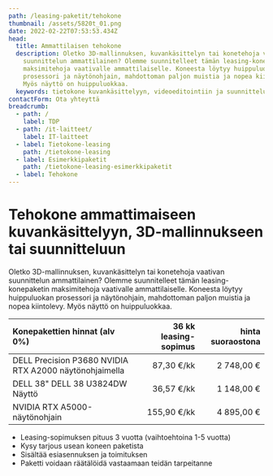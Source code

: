 ```yaml
---
path: /leasing-paketit/tehokone
thumbnail: /assets/5820t_01.png
date: 2022-02-22T07:53:53.434Z
head:
  title: Ammattilaisen tehokone
  description: Oletko 3D-mallinnuksen, kuvankäsittelyn tai konetehoja vaativan
    suunnittelun ammattilainen? Olemme suunnitelleet tämän leasing-konepaketin
    maksimitehoja vaativalle ammattilaiselle. Koneesta löytyy huippuluokan
    prosessori ja näytönohjain, mahdottoman paljon muistia ja nopea kiintolevy.
    Myös näyttö on huippuluokkaa.
  keywords: tietokone kuvankäsittelyyn, videoeditointiin ja suunnitteluun
contactForm: Ota yhteyttä
breadcrumb:
  - path: /
    label: TDP
  - path: /it-laitteet/
    label: IT-laitteet
  - label: Tietokone-leasing
    path: /tietokone-leasing
  - label: Esimerkkipaketit
    path: /tietokone-leasing-esimerkkipaketit
  - label: Tehokone
---
```

# Tehokone ammattimaiseen kuvankäsittelyyn, 3D-mallinnukseen tai suunnitteluun

Oletko 3D-mallinnuksen, kuvankäsittelyn tai konetehoja vaativan suunnittelun ammattilainen? Olemme suunnitelleet tämän leasing-konepaketin maksimitehoja vaativalle ammattilaiselle. Koneesta löytyy huippuluokan prosessori ja näytönohjain, mahdottoman paljon muistia ja nopea kiintolevy. Myös näyttö on huippuluokkaa.

| Konepakettien hinnat (alv 0%)                          | 36 kk leasing-sopimus | hinta suoraostona |
| :----------------------------------------------------- | --------------------: | ----------------: |
| DELL Precision P3680 NVIDIA RTX A2000 näytönohjaimella | 87,30 €/kk           | 2 748,00 €        |
| DELL 38" DELL 38 U3824DW Näyttö                       | 36,57 €/kk           | 1 148,00 €        |
| NVIDIA RTX A5000-näytönohjain                         | 155,90 €/kk          | 4 895,00 €        |



* Leasing-sopimuksen pituus 3 vuotta (vaihtoehtoina 1-5 vuotta)
* Kysy tarjous usean koneen paketista
* Sisältää esiasennuksen ja toimituksen
* Paketti voidaan räätälöidä vastaamaan teidän tarpeitanne

<Cards cardsPerRow="2" cards='[{"bgColor":"lightest","title":"DELL Precision 3660 tehotyöasema","linkBgColor":"darkest","image":"/assets/dell_p3660.jpg","content":"Jos työhösi liittyvät lyhenteet 3D CAD, CAE, DCC tai ohjelmat kuten Solidworks, Adobe Creative Cloud, PTC, Solid Edge, Barco tai Ansys sinun kannattaa kiinnostua myös P3680 teharista. Kuvan P3680 on tehotyöasema, jonka suorituskyky ei lopu kesken raskaimmissakaan sovelluksissa.\n\nSuorituskyvystä vastaa järeät Intel i9-14900K suorittimet. Kokoonpano on kattavasti ISV-sertifioitu. Dell Precision 3680 nostaa tehotyöasema-suunnittelun vaatimukset uudelle tasolle. Etupaneelin lukittava levykelkka, nopeat USB-liitännät sekä sisäiset laajennuspaikat takaavat skaalautuvuuden kaikkiin käyttötarkoituksiin.\n\nErinomainen työasema yhtä lailla insinööreille ja arkkitehdeille kuin animaattoreille tai analyytikoille.\n\n* Suoritin: Intel Core i9-14900K 24-ydinprosessori\n* Muisti: 64GB, 2x32GB DDR5 4400MHz keskusmuistia\n* Kiintolevy: 1TB SSD-levy (M.2 PCI-E NVME Class 40)\n* Optinen asema: DVD Super Multi drive (DVD-RAM, DVD±R/±RW)\n* Verkko-ominaisuudet: Gigabit Ethernet\n* Laajennuspaikat: mm. USB-C(USB3.1 Gen1),USB-A(USB3.1 Gen1, USB 2.0 Smart Power On), PCI Express x16\n* Käyttöjärjestelmä: Windows 11 Professional 64-bit\n* Muuta: mm. hiiri, näppäimistö\n* Takuu: kolmen vuoden kansainvälinen ProSupport on-site takuu, vasteaika seuraava työpäivä\n\n"},{"bgColor":"lightest","title":"NVIDIA RTX A5000-näytönohjain","linkBgColor":"darkest","content":"Täydellinen vaihtoehto työasemiin ja ammattikäyttöön. NVIDIA Quadro RTX 5000 tarjoaa uskomattoman 3D-sovellusten suorituskyvyn. GDDR6 ultranopea kaistanleveys on ihanteellinen suurten ja monimutkaisten mallien luomiseen. Täysin uusi näyttömoottori ajaa jopa neljää näyttöä yhtäaikaa. Tukee erittäin korkeita resoluutioita 4x 7680 x 4320 asti. Valmistajan tuotekoodi: DELL-84MHH","image":"/assets/rtx_a5500.jpg"},{"bgColor":"lightest","title":"DELL 38\" ULTRASHARP U3824DW","linkBgColor":"darkest","content":"Koe erinomainen värintoisto, tarkkuus ja suorituskyky Dell UltraSharp U3824DWE 38″-näytöllä.\n\nTehtalla valmiiksi värikalibroitu IPS LED paneeli tuottaa sRGB 99% väriasteikon mukaisen tarkan väriavaruuden. Näyttö soveltuu hyvin graafiseen suunnittelutyöhöhön ja on erinomainen vaihtoehto myös kuvan- ja videoeditoinnin ammattilaisille\n\nSuunniteltu mukavuutta hakevalle: Korkeussäädettävä jalusta, intuitiiviset säätimet, heijastamaton näyttö ja muotoilu mistä silmä voi nauttia. ","image":"/assets/dell-u3023e_2.jpg"}]' />